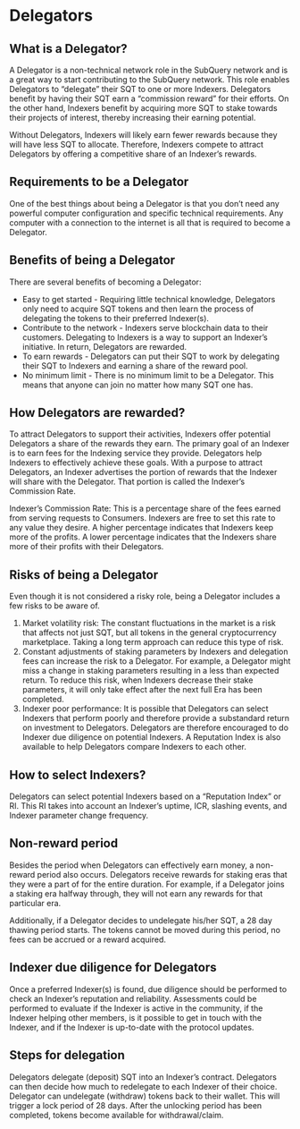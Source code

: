 # Delegators

## What is a Delegator?

A Delegator is a non-technical network role in the SubQuery network and is a great way to start contributing to the SubQuery network. This role enables Delegators to “delegate” their SQT to one or more Indexers. Delegators benefit by having their SQT earn a “commission reward” for their efforts. On the other hand, Indexers benefit by acquiring more SQT to stake towards their projects of interest, thereby increasing their earning potential. 

Without Delegators, Indexers will likely earn fewer rewards because they will have less SQT to allocate. Therefore, Indexers compete to attract Delegators by offering a competitive share of an Indexer’s rewards.

## Requirements to be a Delegator

One of the best things about being a Delegator is that you don’t need any powerful computer configuration and specific technical requirements. Any computer with a connection to the internet is all that is required to become a Delegator.

## Benefits of being a Delegator

There are several benefits of becoming a Delegator:

* Easy to get started - Requiring little technical knowledge, Delegators only need to acquire SQT tokens and then learn the process of delegating the tokens to their preferred Indexer(s). 
* Contribute to the network - Indexers serve blockchain data to their customers. Delegating to Indexers is a way to support an Indexer’s initiative. In return, Delegators are rewarded.
* To earn rewards - Delegators can put their SQT to work by delegating their SQT to Indexers and earning a share of the reward pool. 
* No minimum limit - There is no minimum limit to be a Delegator. This means that anyone can join no matter how many SQT one has. 

## How Delegators are rewarded?

To attract Delegators to support their activities, Indexers offer potential Delegators a share of the rewards they earn. The primary goal of an Indexer is to earn fees for the Indexing service they provide. Delegators help Indexers to effectively achieve these goals. With a purpose to attract Delegators, an Indexer advertises the portion of rewards that the Indexer will share with the Delegator. That portion is called the Indexer’s Commission Rate. 

Indexer’s Commission Rate: This is a percentage share of the fees earned from serving requests to Consumers. Indexers are free to set this rate to any value they desire. A higher percentage indicates that Indexers keep more of the profits. A lower percentage indicates that the Indexers share more of their profits with their Delegators.

## Risks of being a Delegator

Even though it is not considered a risky role, being a Delegator includes a few risks to be aware of. 

1. Market volatility risk:  The constant fluctuations in the market is a risk that affects not just SQT, but all tokens in the general cryptocurrency marketplace. Taking a long term approach can reduce this type of risk.  
2. Constant adjustments of staking parameters by Indexers and delegation fees can increase the risk to a Delegator. For example, a Delegator might miss a change in staking parameters resulting in a less than expected return. To reduce this risk, when Indexers decrease their stake parameters, it will only take effect after the next full Era has been completed. 
3. Indexer poor performance: It is possible that Delegators can select Indexers that perform poorly and therefore provide a substandard return on investment to Delegators. Delegators are therefore encouraged to do Indexer due diligence on potential Indexers. A Reputation Index is also available to help Delegators compare Indexers to each other. 

## How to select Indexers?

Delegators can select potential Indexers based on a “Reputation Index” or RI. This RI takes into account an Indexer’s uptime, ICR, slashing events, and Indexer parameter change frequency. 

## Non-reward period

Besides the period when Delegators can effectively earn money, a non-reward period also occurs. Delegators receive rewards for staking eras that they were a part of for the entire duration. For example, if a Delegator joins a staking era halfway through, they will not earn any rewards for that particular era. 

Additionally, if a Delegator decides to undelegate his/her SQT, a 28 day thawing period starts. The tokens cannot be moved during this period, no fees can be accrued or a reward acquired.

## Indexer due diligence for Delegators

Once a preferred Indexer(s) is found, due diligence should be performed to check an Indexer’s reputation and reliability. Assessments could be performed to evaluate if the Indexer is active in the community, if the Indexer helping other members, is it possible to get in touch with the Indexer, and if the Indexer is up-to-date with the protocol updates. 

## Steps for delegation

Delegators delegate (deposit) SQT into an Indexer’s contract. 
Delegators can then decide how much to redelegate to each Indexer of their choice. 
Delegator can undelegate (withdraw) tokens back to their wallet. This will trigger a lock period of 28 days. 
After the unlocking period has been completed, tokens become available for withdrawal/claim. 